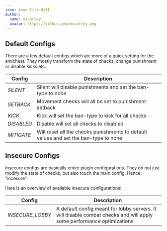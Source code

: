 ```yaml
---
icon: icon-file-diff
author:
  name: micartey
  avatar: https://github.com/micartey.png
---
```


## Default Configs

There are a few default configs which are more of a quick setting for the anticheat.
They mostly transform the state of checks, change punishment or disable kicks etc.

| Config     | Description                                                                          |
| ---------- | ------------------------------------------------------------------------------------ |
| *SILENT*   | Silent will disable punishments and set the ban-type to none                         |
| *SETBACK*  | Movement checks will all be set to punishment setback                                |
| *KICK*     | Kick will set the ban-type to kick for all checks                                    |
| *DISABLED* | Disable will set all checks to disabled                                              |
| *MITIGATE* | Will reset all the checks punishments to default values and set the ban-type to none |

## Insecure Configs

Insecure configs are basically entire plugin configurations.
They do not just modify the state of checks, but also touch the main config.
Hence: "incesure".

Here is an overview of available insecure configurations:

| Config           | Description                                                                                                           |
| ---------------- | --------------------------------------------------------------------------------------------------------------------- |
| *INSECURE_LOBBY* | A default config meant for lobby servers. It will disable combat checks and will apply some performance optimizations |